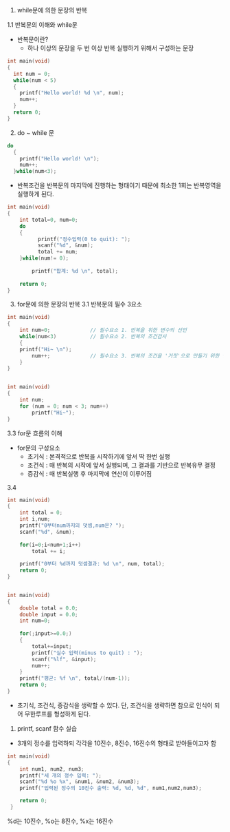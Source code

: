 1. while문에 의한 문장의 반복

1.1 반복문의 이해와 while문 
- 반복문이란?
  - 하나 이상의 문장을 두 번 이상 반복 실행하기 위해서 구성하는 문장 


```c
int main(void)
{
  int num = 0;
  while(num < 5)
  {
    printf("Hello world! %d \n", num);
    num++;
  }
  return 0;
}  
```


2. do ~ while 문

```c
do 
  {
    printf("Hello world! \n");
    num++;
  }while(num<3);
```

- 반복조건을 반복문의 마지막에 진행하는 형태이기 때문에 최소한 1회는 반복영역을 실행하게 된다. 


```c
int main(void)
{
	int total=0, num=0;
	do
	{
		  printf("정수입력(0 to quit): ");
		  scanf("%d", &num);
		  total += num;	
	}while(num!= 0);
	
		printf("합계: %d \n", total);
	
	return 0;
}
```

3. for문에 의한 문장의 반복 
3.1 반복문의 필수 3요소

```c
int main(void)
{
	int num=0;             // 필수요소 1. 반복을 위한 변수의 선언  
	while(num<3)           // 필수요소 2. 반복의 조건검사 
	{	
    printf("Hi~ \n");
		num++;             // 필수요소 3. 반복의 조건을 '거짓'으로 만들기 위한 연산 
	}
}
```

```c

int main(void)
{
	int num;
	for (num = 0; num < 3; num++)
		printf("Hi~");
}

```

3.3 for문 흐름의 이해
- for문의 구성요소
	- 초기식 : 본격적으로 반복을 시작하기에 앞서 딱 한번 실행
	- 조건식 : 매 반복의 시작에 앞서 실행되며, 그 결과를 기반으로 반복유무 결정
	- 증감식 : 매 반복실행 후 마지막에 연산이 이루어짐


3.4
```c
int main(void)
{
	int total = 0;
	int i,num;
	printf("0부터num까지의 덧셈,num은? ");
	scanf("%d", &num);
	
	for(i=0;i<num+1;i++)
		total += i;
		
	printf("0부터 %d까지 덧셈결과: %d \n", num, total);
	return 0;
}
```

```c

int main(void)
{
	double total = 0.0;
	double input = 0.0;
	int num=0;
	
	for(;input>=0.0;)
	{
		total+=input;
		printf("실수 입력(minus to quit) : ");
		scanf("%lf", &input);
		num++;
	}
	printf("평균: %f \n", total/(num-1));
	return 0;
}

```
- 초기식, 조건식, 증감식을 생략할 수 있다. 단, 조건식을 생략하면 참으로 인식이 되어 무한루프를 형성하게 된다. 



1. printf, scanf 함수 실습 
- 3개의 정수를 입력하되 각각을 10진수, 8진수, 16진수의 형태로 받아들이고자 함
```c
int main(void)
{	
	int num1, num2, num3;
	printf("세 개의 정수 입력: ");
	scanf("%d %o %x", &num1, &num2, &num3);
	printf("입력된 정수의 10진수 출력: %d, %d, %d", num1,num2,num3);

	return 0; 
 } 
```
%d는 10진수, %o는 8진수, %x는 16진수 
